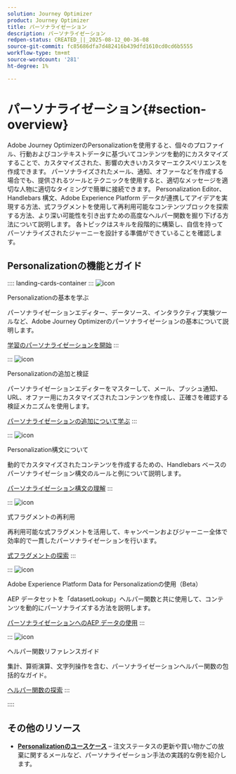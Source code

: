```yaml
---
solution: Journey Optimizer
product: Journey Optimizer
title: パーソナライゼーション
description: パーソナライゼーション
redpen-status: CREATED_||_2025-08-12_00-36-08
source-git-commit: fc85686dfa7d482416b439dfd1610cd0cd6b5555
workflow-type: tm+mt
source-wordcount: '281'
ht-degree: 1%

---
```



# パーソナライゼーション{#section-overview}

Adobe Journey OptimizerのPersonalizationを使用すると、個々のプロファイル、行動およびコンテキストデータに基づいてコンテンツを動的にカスタマイズすることで、カスタマイズされた、影響の大きいカスタマーエクスペリエンスを作成できます。 パーソナライズされたメール、通知、オファーなどを作成する場合でも、提供されるツールとテクニックを使用すると、適切なメッセージを適切な人物に適切なタイミングで簡単に接続できます。 Personalization Editor、Handlebars 構文、Adobe Experience Platform データが連携してアイデアを実現する方法、式フラグメントを使用して再利用可能なコンテンツブロックを探索する方法、より深い可能性を引き出すための高度なヘルパー関数を掘り下げる方法について説明します。 各トピックはスキルを段階的に構築し、自信を持ってパーソナライズされたジャーニーを設計する準備ができていることを確認します。

## Personalizationの機能とガイド

:::: landing-cards-container
:::
![icon](https://cdn.experienceleague.adobe.com/icons/circle-play.svg)

Personalizationの基本を学ぶ

パーソナライゼーションエディター、データソース、インタラクティブ実験ツールなど、Adobe Journey Optimizerのパーソナライゼーションの基本について説明します。

[学習のパーソナライゼーションを開始](../using/personalization/personalize.md)
:::

:::
![icon](https://cdn.experienceleague.adobe.com/icons/list-check.svg)

Personalizationの追加と検証

パーソナライゼーションエディターをマスターして、メール、プッシュ通知、URL、オファー用にカスタマイズされたコンテンツを作成し、正確さを確認する検証メカニズムを使用します。

[パーソナライゼーションの追加について学ぶ](../using/personalization/personalization-build-expressions.md)
:::

:::
![icon](https://cdn.experienceleague.adobe.com/icons/code-branch.svg)

Personalization構文について

動的でカスタマイズされたコンテンツを作成するための、Handlebars ベースのパーソナライゼーション構文のルールと例について説明します。

[パーソナライゼーション構文の理解](../using/personalization/personalization-syntax.md)
:::

:::
![icon](https://cdn.experienceleague.adobe.com/icons/puzzle-piece.svg)

式フラグメントの再利用

再利用可能な式フラグメントを活用して、キャンペーンおよびジャーニー全体で効率的で一貫したパーソナライゼーションを行います。

[式フラグメントの探索](../using/personalization/use-expression-fragments.md)
:::

:::
![icon](https://cdn.experienceleague.adobe.com/icons/database.svg)

Adobe Experience Platform Data for Personalizationの使用（Beta）

AEP データセットを「datasetLookup」ヘルパー関数と共に使用して、コンテンツを動的にパーソナライズする方法を説明します。

[パーソナライゼーションへのAEP データの使用](../using/personalization/aep-data-perso.md)
:::

:::
![icon](https://cdn.experienceleague.adobe.com/icons/screwdriver-wrench.svg)

ヘルパー関数リファレンスガイド

集計、算術演算、文字列操作を含む、パーソナライゼーションヘルパー関数の包括的なガイド。

[ヘルパー関数の探索](functions-landing-page.md)
:::

::::


## その他のリソース

- **[Personalizationのユースケース](personalization-use-cases-landing-page.md)** – 注文ステータスの更新や買い物かごの放棄に関するメールなど、パーソナライゼーション手法の実践的な例を紹介します。
